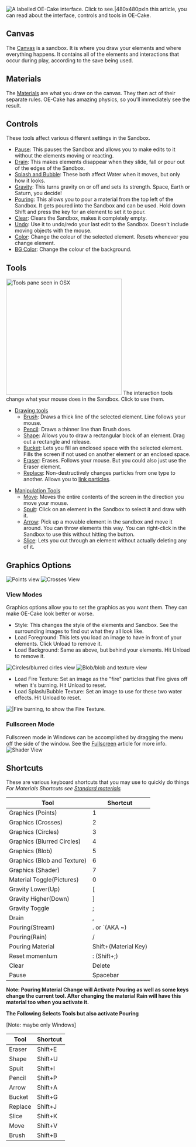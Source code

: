 ![A labelled OE-Cake interface. Click to see.\|480x480px](/images/OECakeOpen.png "fig:A labelled OE-Cake interface. Click to see.|480x480px")In this article, you can read about the interface, controls and tools in OE-Cake.

## Canvas

The [Canvas](/Canvas.md "Canvas") is a sandbox. It is where you draw your elements and where everything happens. It contains all of the elements and interactions that occur during play, according to the save being used.

## Materials

The [Materials](/Materials.md "Materials") are what you draw on the canvas. They then act of their separate rules. OE-Cake has amazing physics, so you'll immediately see the result.

## Controls

These tools affect various different settings in the Sandbox.

-   [Pause](/Pause.md "Pause"): This pauses the Sandbox and allows you to make edits to it without the elements moving or reacting.
-   [Drain](/Drain.md "Drain"): This makes elements disappear when they slide, fall or pour out of the edges of the Sandbox.
-   [Splash and Bubble](/Splash%20and%20Bubble.md "Splash and Bubble"): These both affect Water when it moves, but only how it looks.
-   [Gravity](/Gravity.md "Gravity"): This turns gravity on or off and sets its strength. Space, Earth or Saturn, you decide!
-   [Pouring](/Pour.md "Pour"): This allows you to pour a material from the top left of the Sandbox. It gets poured into the Sandbox and can be used. Hold down Shift and press the key for an element to set it to pour.
-   [Clear](/Clear.md "Clear"): Clears the Sandbox, makes it completely empty.
-   [Undo](/Undo.md "Undo"): Use it to undo/redo your last edit to the Sandbox. Doesn't include moving objects with the mouse.
-   [Color](/Color.md "Color"): Change the colour of the selected element. Resets whenever you change element.
-   [BG Color](/BG%20Color.md "BG Color"): Change the colour of the background.

## Tools

<img src="/images/T.png" title="fig:Tools pane seen in OSX" width="316" height="316" alt="Tools pane seen in OSX" />
The interaction tools change what your mouse does in the Sandbox. Click to use them.

-   <u>Drawing tools</u>
    -   [Brush](/brush.md "brush"): Draws a thick line of the selected element. Line follows your mouse.
    -   [Pencil](/Pencil.md "Pencil"): Draws a thinner line than Brush does.
    -   [Shape](/Shape.md "Shape"): Allows you to draw a rectangular block of an element. Drag out a rectangle and release.
    -   [Bucket](/Bucket.md "Bucket"): Lets you fill an enclosed space with the selected element. Fills the screen if not used on another element or an enclosed space.
    -   [Eraser](/Eraser.md "Eraser"): Erases. Follows your mouse. But you could also just use the Eraser element.
    -   [Replace](/Replace.md "Replace"): Non-destructively changes particles from one type to another. Allows you to [link particles](/linking%20particles.md "linking particles").

<!-- -->

-   <u>Manipulation Tools</u>
    -   [Move](/Move.md "Move"): Moves the entire contents of the screen in the direction you move your mouse.
    -   [Spuit](/Spuit.md "Spuit"): Click on an element in the Sandbox to select it and draw with it.
    -   [Arrow](/Arrow.md "Arrow"): Pick up a movable element in the sandbox and move it around. You can throw elements this way. You can right-click in the Sandbox to use this without hitting the button.
    -   [Slice](/Slice.md "Slice"): Lets you cut through an element without actually deleting any of it.

## Graphics Options

![Points view](/images/Points.jpg "fig:Points view") ![Crosses View](/images/Crosses.jpg "fig:Crosses View")

### View Modes

Graphics options allow you to set the graphics as you want them. They can make OE-Cake look better or worse.

-   Style: This changes the style of the elements and Sandbox. See the surrounding images to find out what they all look like.
-   Load Foreground: This lets you load an image to have in front of your elements. Click Unload to remove it.
-   Load Background: Same as above, but behind your elements. Hit Unload to remove it.

![Circles/blurred cirles view](/images/Circles.jpg "fig:Circles/blurred cirles view") ![Blob/blob and texture view](/images/Circles.jpg "fig:Blob/blob and texture view")

-   Load Fire Texture: Set an image as the "fire" particles that Fire gives off when it's burning. Hit Unload to reset.
-   Load Splash/Bubble Texture: Set an image to use for these two water effects. Hit Unload to reset.

![\|Fire burning, to show the Fire Texture.](/images/Firetex.jpg "|Fire burning, to show the Fire Texture.")

### Fullscreen Mode

Fullscreen mode in Windows can be accomplished by dragging the menu off the side of the window. See the [Fullscreen](/Fullscreen.md "Fullscreen") article for more info. ![Shader View](/images/Shader.jpg "fig:Shader View")

## Shortcuts

These are various keyboard shortcuts that you may use to quickly do things *For Materials Shortcuts see [Standard materials](/Standard%20materials.md "Standard materials")*

| Tool                        | Shortcut             |
|-----------------------------|----------------------|
| Graphics (Points)           | 1                    |
| Graphics (Crosses)          | 2                    |
| Graphics (Circles)          | 3                    |
| Graphics (Blurred Circles)  | 4                    |
| Graphics (Blob)             | 5                    |
| Graphics (Blob and Texture) | 6                    |
| Graphics (Shader)           | 7                    |
| Material Toggle(Pictures)   | 0                    |
| Gravity Lower(Up)           | \[                   |
| Gravity Higher(Down)        | \]                   |
| Gravity Toggle              | ;                    |
| Drain                       | ,                    |
| Pouring(Stream)             | . or \`(AKA \~)      |
| Pouring(Rain)               | /                    |
| Pouring Material            | Shift+(Material Key) |
| Reset momentum              | : (Shift+;)          |
| Clear                       | Delete               |
| Pause                       | Spacebar             |

**Note: Pouring Material Change will Activate Pouring as well as some keys change the current tool. After changing the material Rain will have this material too when you activate it.**

**The Following Selects Tools but also activate Pouring**

\[Note: maybe only Windows\]

| Tool    | Shortcut |
|---------|----------|
| Eraser  | Shift+E  |
| Shape   | Shift+U  |
| Spuit   | Shift+I  |
| Pencil  | Shift+P  |
| Arrow   | Shift+A  |
| Bucket  | Shift+G  |
| Replace | Shift+J  |
| Slice   | Shift+K  |
| Move    | Shift+V  |
| Brush   | Shift+B  |
